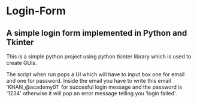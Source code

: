 # Login-Form
## A simple login form implemented in Python and Tkinter

This is a simple python project using python
tkinter library which is used to create GUIs.

The script when run pops a UI which will
have to input box one for email and one
for password. Inside the email you have 
to write this email 'KHAN_@academy01' for 
succesful login message and the password 
is '1234' otherwise it will pop an error
message telling you 'login failed'.